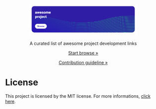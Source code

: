 <div align="center">
  <a href="https://github.com/gdcmarinho/awesome-project/blob/master/LINKS.md">
    <img alt="Project banner" src="./banner.png" width="350">
  </a>
</div>
<p align="center">A curated list of awesome project development links</p>

[<p align="center">Start browse »</p>](https://github.com/gdcmarinho/awesome-project/blob/master/LINKS.md)
[<p align="center">Contribution guideline »</p>](https://github.com/gdcmarinho/awesome-project/blob/master/CONTRIBUTING.md)

# License
This project is licensed by the MIT license. For more informations, [click here](https://github.com/gdcmarinho/awesome-project/blob/master/LICENSE).
